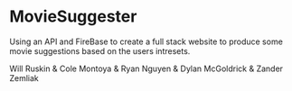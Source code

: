 # MovieSuggester
Using an API and FireBase to create a full stack website to produce some movie suggestions based on the users intresets.


Will Ruskin & Cole Montoya & Ryan Nguyen & Dylan McGoldrick & Zander Zemliak
